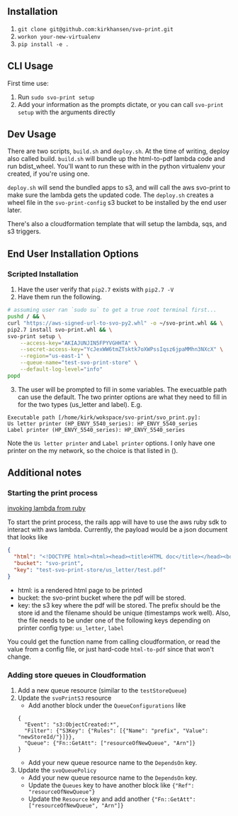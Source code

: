 ## Installation
1. `git clone git@github.com:kirkhansen/svo-print.git`
2. `workon your-new-virtualenv`
3. `pip install -e .`


## CLI Usage
First time use:
1. Run `sudo svo-print setup`
2. Add your information as the prompts dictate, or you can call `svo-print setup` with the arguments directly

## Dev Usage
There are two scripts, `build.sh` and `deploy.sh`. At the time of writing, deploy also called build.
`build.sh` will bundle up the html-to-pdf lambda code and run bdist_wheel. You'll want to run these with
in the python virtualenv your created, if you're using one.

`deploy.sh` will send the bundled apps to s3, and will call the aws svo-print to make sure the lambda gets the updated code.
The `deploy.sh` creates a wheel file in the `svo-print-config` s3 bucket to be installed by the end user later.

There's also a cloudformation template that will setup the lambda, sqs, and s3 triggers.

## End User Installation Options
### Scripted Installation

1. Have the user verify that `pip2.7` exists with `pip2.7 -V`
2.  Have them run the following.
```bash
# assuming user ran `sudo su` to get a true root terminal first...
pushd / && \
curl "https://aws-signed-url-to-svo-py2.whl" -o ~/svo-print.whl && \
pip2.7 install svo-print.whl && \
svo-print setup \
    --access-key="AKIAJUNJIN5FPYVGHHTA" \
    --secret-access-key="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" \
    --region="us-east-1" \
    --queue-name="test-svo-print-store" \
    --default-log-level="info"
popd
```
3. The user will be prompted to fill in some variables. The execuatble path can use the default. The two printer options are what they need to fill in for the two types (us_letter and label). E.g.
```
Executable path [/home/kirk/wokspace/svo-print/svo_print.py]:
Us letter printer (HP_ENVY_5540_series): HP_ENVY_5540_series
Label printer (HP_ENVY_5540_series): HP_ENVY_5540_series
```
Note the `Us letter printer` and `Label printer` options. I only have one printer on the my network, so the choice is that listed in ().

## Additional notes

### Starting the print process
[invoking lambda from ruby](https://docs.aws.amazon.com/sdk-for-ruby/v3/developer-guide/lambda-ruby-example-run-function.html)

To start the print process, the rails app will have to use the aws ruby sdk to
interact with aws lambda. Currently, the payload would be a json document
that looks like
```json
{
  "html": "<!DOCTYPE html><html><head><title>HTML doc</title></head><body>Content<body></html>",
  "bucket": "svo-print",
  "key": "test-svo-print-store/us_letter/test.pdf"
}
```
* html: is a rendered html page to be printed
* bucket: the svo-print bucket where the pdf will be stored.
* key: the s3 key where the pdf will be stored. The prefix should be the store id and the filename should be unique (timestamps work well).
Also, the file needs to be under one of the following keys depending on printer config type: `us_letter`, `label`

You could get the function name from calling cloudformation,
or read the value from a config file,
or just hard-code `html-to-pdf` since that won't change.


### Adding store queues in Cloudformation

1. Add a new queue resource (similar to the `testStoreQueue`)
2. Update the `svoPrintS3` resource
    * Add another block under the `QueueConfigurations` like
    ```
    {
      "Event": "s3:ObjectCreated:*",
      "Filter": {"S3Key": {"Rules": [{"Name": "prefix", "Value": "newStoreId/"}]}},
      "Queue": {"Fn::GetAtt": ["resourceOfNewQueue", "Arn"]}
    }
    ```
    * Add your new queue resource name to the `DependsOn` key.
3. Update the `svoQueuePolicy`
    * Add your new queue resource name to the `DependsOn` key.
    * Update the `Queues` key to have another block like `{"Ref": "resourceOfNewQueue"}`
    * Update the `Resource` key and add another `{"Fn::GetAtt": ["resourceOfNewQueue", "Arn"]}`